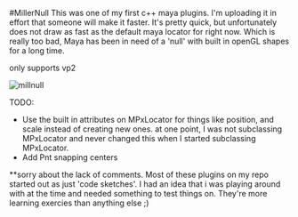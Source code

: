 #MillerNull
This was one of my first c++ maya plugins.  I'm uploading it in effort that someone will make it faster.  It's pretty quick, but unfortunately does not draw as fast as the default maya locator for right now.  Which is really too bad, Maya has been in need of a 'null' with built in openGL shapes for a long time.

only supports vp2

![millnull](https://cloud.githubusercontent.com/assets/12991367/17464532/0539a08c-5c96-11e6-9dd7-1e1a50b93961.png)

TODO:
- Use the built in attributes on MPxLocator for things like position, and scale instead of creating new ones.  at one point, I was not subclassing MPxLocator and never changed this when I started subclassing MPxLocator.
- Add Pnt snapping centers


**sorry about the lack of comments.  Most of these plugins on my repo started out as just 'code sketches'. I had an idea that i was playing around with at the time and needed something to test things on. They're more learning exercies than anything else ;)
